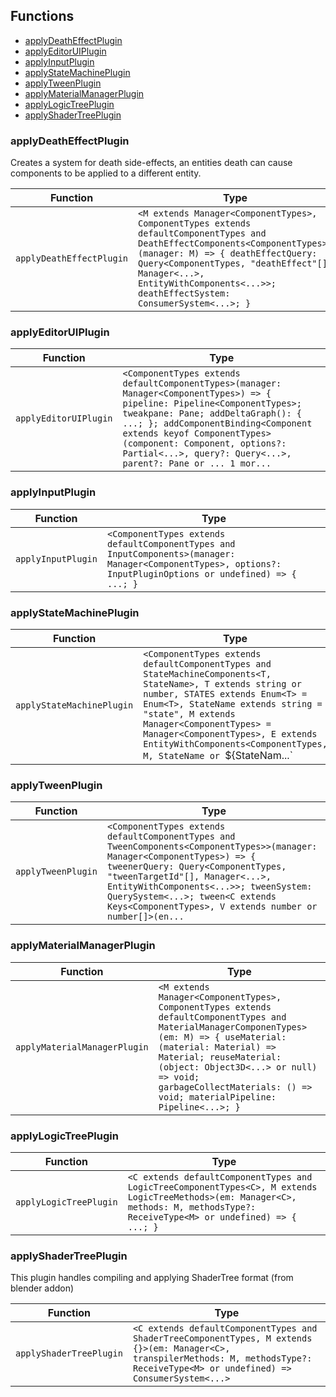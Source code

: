 ## Functions

- [applyDeathEffectPlugin](#applydeatheffectplugin)
- [applyEditorUIPlugin](#applyeditoruiplugin)
- [applyInputPlugin](#applyinputplugin)
- [applyStateMachinePlugin](#applystatemachineplugin)
- [applyTweenPlugin](#applytweenplugin)
- [applyMaterialManagerPlugin](#applymaterialmanagerplugin)
- [applyLogicTreePlugin](#applylogictreeplugin)
- [applyShaderTreePlugin](#applyshadertreeplugin)

### applyDeathEffectPlugin

Creates a system for death side-effects, an entities death can cause components to be applied to a different entity.

| Function | Type |
| ---------- | ---------- |
| `applyDeathEffectPlugin` | `<M extends Manager<ComponentTypes>, ComponentTypes extends defaultComponentTypes and DeathEffectComponents<ComponentTypes>>(manager: M) => { deathEffectQuery: Query<ComponentTypes, "deathEffect"[], Manager<...>, EntityWithComponents<...>>; deathEffectSystem: ConsumerSystem<...>; }` |

### applyEditorUIPlugin

| Function | Type |
| ---------- | ---------- |
| `applyEditorUIPlugin` | `<ComponentTypes extends defaultComponentTypes>(manager: Manager<ComponentTypes>) => { pipeline: Pipeline<ComponentTypes>; tweakpane: Pane; addDeltaGraph(): { ...; }; addComponentBinding<Component extends keyof ComponentTypes>(component: Component, options?: Partial<...>, query?: Query<...>, parent?: Pane or ... 1 mor...` |

### applyInputPlugin

| Function | Type |
| ---------- | ---------- |
| `applyInputPlugin` | `<ComponentTypes extends defaultComponentTypes and InputComponents>(manager: Manager<ComponentTypes>, options?: InputPluginOptions or undefined) => { ...; }` |

### applyStateMachinePlugin

| Function | Type |
| ---------- | ---------- |
| `applyStateMachinePlugin` | `<ComponentTypes extends defaultComponentTypes and StateMachineComponents<T, StateName>, T extends string or number, STATES extends Enum<T> = Enum<T>, StateName extends string = "state", M extends Manager<ComponentTypes> = Manager<ComponentTypes>, E extends EntityWithComponents<ComponentTypes, M, StateName or `${StateNam...` |

### applyTweenPlugin

| Function | Type |
| ---------- | ---------- |
| `applyTweenPlugin` | `<ComponentTypes extends defaultComponentTypes and TweenComponents<ComponentTypes>>(manager: Manager<ComponentTypes>) => { tweenerQuery: Query<ComponentTypes, "tweenTargetId"[], Manager<...>, EntityWithComponents<...>>; tweenSystem: QuerySystem<...>; tween<C extends Keys<ComponentTypes>, V extends number or number[]>(en...` |

### applyMaterialManagerPlugin

| Function | Type |
| ---------- | ---------- |
| `applyMaterialManagerPlugin` | `<M extends Manager<ComponentTypes>, ComponentTypes extends defaultComponentTypes and MaterialManagerComponenTypes>(em: M) => { useMaterial: (material: Material) => Material; reuseMaterial: (object: Object3D<...> or null) => void; garbageCollectMaterials: () => void; materialPipeline: Pipeline<...>; }` |

### applyLogicTreePlugin

| Function | Type |
| ---------- | ---------- |
| `applyLogicTreePlugin` | `<C extends defaultComponentTypes and LogicTreeComponentTypes<C>, M extends LogicTreeMethods>(em: Manager<C>, methods: M, methodsType?: ReceiveType<M> or undefined) => { ...; }` |

### applyShaderTreePlugin

This plugin handles compiling and applying ShaderTree format (from blender addon)

| Function | Type |
| ---------- | ---------- |
| `applyShaderTreePlugin` | `<C extends defaultComponentTypes and ShaderTreeComponentTypes, M extends {}>(em: Manager<C>, transpilerMethods: M, methodsType?: ReceiveType<M> or undefined) => ConsumerSystem<...>` |


